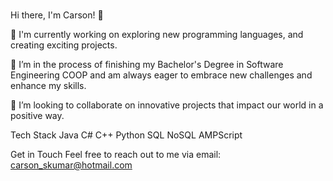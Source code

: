 ### 
Hi there, I'm Carson! 👋

🔭 I'm currently working on exploring new programming languages, and creating exciting projects.

🌱 I’m in the process of finishing my Bachelor's Degree in Software Engineering COOP and am always eager to embrace new challenges and enhance my skills.

👯 I’m looking to collaborate on innovative projects that impact our world in a positive way.

Tech Stack
Java C# C++ Python SQL NoSQL AMPScript

Get in Touch
Feel free to reach out to me via email: carson_skumar@hotmail.com
